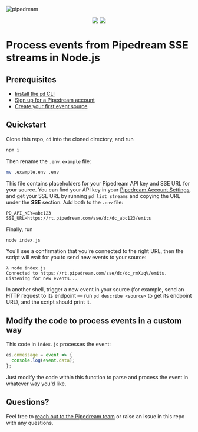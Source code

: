 ![pipedream](https://i.ibb.co/hB42XLK/github2.png)

<p align="center">
  <img src="https://img.shields.io/badge/-Join%20us%20on%20Slack-green?logo=slack&logoColor=34d28B&labelColor=150d11&color=34d28B&logoWidth=18&link=https%3A%2F%2Fpipedream.com%2Fcommunity&link=https%3A%2F%2Fpipedream.com%2Fcommunity)](https://pipedream.com/community">
  <img src="https://img.shields.io/twitter/follow/pipedream?label=Follow%20%40pipedream&style=social">
</p>

# Process events from Pipedream SSE streams in Node.js

## Prerequisites

- [Install the `pd` CLI](https://docs.pipedream.com/cli/install/)
- [Sign up for a Pipedream account](https://docs.pipedream.com/cli/login/#signing-up-for-pipedream-via-the-cli)
- [Create your first event source](https://github.com/PipedreamHQ/pipedream/blob/master/apps/http/README.md#quickstart)

## Quickstart

Clone this repo, `cd` into the cloned directory, and run

```bash
npm i
```

Then rename the `.env.example` file:

```bash
mv .example.env .env
```

This file contains placeholders for your Pipedream API key and SSE URL for your source. You can find your API key in your [Pipedream Account Settings](https://pipedream.com/settings/account), and get your SSE URL by running `pd list streams` and copying the URL under the **SSE** section. Add both to the `.env` file:

```text
PD_API_KEY=abc123
SSE_URL=https://rt.pipedream.com/sse/dc/dc_abc123/emits
```

Finally, run

```bash
node index.js
```

You'll see a confirmation that you're connected to the right URL, then the script will wait for you to send new events to your source:

```text
λ node index.js
Connected to https://rt.pipedream.com/sse/dc/dc_rmXuqV/emits. Listening for new events...
```

In another shell, trigger a new event in your source (for example, send an HTTP request to its endpoint — run `pd describe <source>` to get its endpoint URL), and the script should print it.

## Modify the code to process events in a custom way

This code in `index.js` processes the event:

```javascript
es.onmessage = event => {
  console.log(event.data);
};
```

Just modify the code within this function to parse and process the event in whatever way you'd like.

## Questions?

Feel free to [reach out to the Pipedream team](https://docs.pipedream.com/support/) or raise an issue in this repo with any questions.
